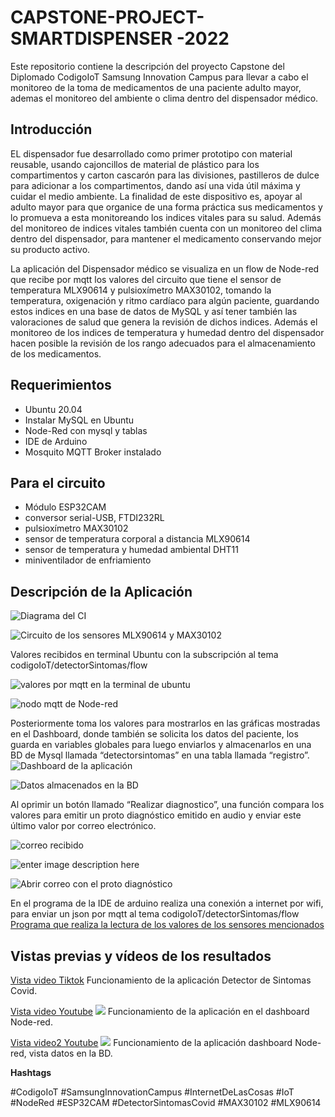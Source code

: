 # CAPSTONE-PROJECT- SMARTDISPENSER -2022
Este repositorio contiene la descripción del proyecto Capstone del Diplomado CodigoIoT Samsung Innovation Campus
para llevar a cabo el monitoreo de la toma de medicamentos de una paciente adulto mayor, ademas el monitoreo del ambiente o clima dentro del dispensador médico.

## **Introducción**

EL dispensador fue desarrollado como primer prototipo con material reusable, usando cajoncillos de material de plástico para los compartimentos y carton cascarón para las divisiones, pastilleros de dulce para adicionar a los compartimentos, dando así una vida útil máxima y cuidar el medio ambiente.
La finalidad de este dispositivo es, apoyar al adulto mayor para que organice de una forma práctica sus medicamentos y lo promueva a esta monitoreando los indices vitales para su salud.
Además del monitoreo de indices vitales también cuenta con un monitoreo del clima dentro del dispensador, para mantener el medicamento conservando mejor su producto activo.

La aplicación del Dispensador médico se visualiza en un flow de Node-red que recibe por mqtt los valores del circuito que tiene el sensor de temperatura MLX90614 y pulsioxímetro MAX30102, tomando la temperatura, oxigenación y ritmo cardíaco para algún paciente, guardando estos indices en una base de datos de MySQL y así tener también las valoraciones de salud que genera la revisión de dichos indices. Además el monitoreo de los indices de temperatura y humedad dentro del dispensador hacen posible la revisión de los rango adecuados para el almacenamiento de los medicamentos.



## **Requerimientos**


 - Ubuntu 20.04
 -  Instalar MySQL en Ubuntu 
 - Node-Red con mysql y tablas
 -  IDE de Arduino
 - Mosquito MQTT Broker instalado
 


## **Para el circuito**

 - Módulo ESP32CAM
 - conversor serial-USB, FTDI232RL
 - pulsioxímetro MAX30102
 - sensor de temperatura corporal a distancia MLX90614
 - sensor de temperatura y humedad ambiental DHT11
 - miniventilador de enfriamiento


## **Descripción de la Aplicación**


![Diagrama del CI](https://github.com/LauraBalandran/CAPSTONE-PROJECT-2022/blob/main/Diagrama%20de%20Circuito/Circuito%20digital%20Smart%20Dispenser.png)


![Circuito de los sensores MLX90614 y MAX30102](https://github.com/LauraBalandran/DetectorDeSintomasCOVID/blob/main/Imagenes/circuito%20sensor%20MLX90614%20y%20MAX30102.jpg)

Valores recibidos en terminal Ubuntu con la subscripción al tema codigoIoT/detectorSintomas/flow

![valores por mqtt en la terminal de ubuntu](https://github.com/LauraBalandran/DetectorDeSintomasCOVID/blob/main/Imagenes/valores%20por%20mqtt.png)

![nodo mqtt de Node-red](https://github.com/LauraBalandran/DetectorDeSintomasCOVID/blob/main/Imagenes/nodo%20mqtt.png)


Posteriormente toma los valores para mostrarlos en las gráficas mostradas en el Dashboard, donde también se solicita los datos del paciente, los guarda en variables globales para luego enviarlos y almacenarlos en una BD de Mysql llamada “detectorsintomas” en una tabla llamada “registro”.
![Dashboard de la aplicación](https://github.com/LauraBalandran/DetectorDeSintomasCOVID/blob/main/Imagenes/DashboardDetectorSintomasCOVID.jpeg)


![Datos almacenados en la BD](https://github.com/LauraBalandran/DetectorDeSintomasCOVID/blob/main/Imagenes/datos%20en%20la%20BD.png)


Al oprimir un botón llamado “Realizar diagnostico”, una función compara los valores para emitir un proto diagnóstico emitido en audio y enviar este último valor por correo electrónico.

![correo recibido](https://github.com/LauraBalandran/DetectorDeSintomasCOVID/blob/main/Imagenes/nodo%20boton.png)

![enter image description here](https://github.com/LauraBalandran/DetectorDeSintomasCOVID/blob/main/Imagenes/correo%20recibido.png)

![Abrir correo con el proto diagnóstico](https://github.com/LauraBalandran/DetectorDeSintomasCOVID/blob/main/Imagenes/ver%20correo.png)


En el programa de la IDE de arduino  realiza una conexión a internet por wifi, para enviar un json por mqtt al tema codigoIoT/detectorSintomas/flow
[Programa que realiza la lectura de los valores de los sensores mencionados](https://github.com/LauraBalandran/DetectorDeSintomasCOVID/tree/main/ESP32CAM/ESP32CAM-JSON-MQTT-MLX90614-MAX30102)



## **Vistas previas y vídeos de los resultados**

[Vista video Tiktok](https://vm.tiktok.com/ZMNEqkYQk/) Funcionamiento de la aplicación Detector de Sintomas Covid.

[Vista video Youtube](https://youtu.be/E8k-flcJAIE)
![](https://youtu.be/E8k-flcJAIE) Funcionamiento de la aplicación en el dashboard Node-red.

[Vista video2 Youtube](https://youtu.be/UWlHNyCOzPU)
![](https://youtu.be/UWlHNyCOzPU) Funcionamiento de la aplicación dashboard Node-red, vista datos en la BD.

**Hashtags**
  
  #CodigoIoT
  #SamsungInnovationCampus
  #InternetDeLasCosas
  #IoT
  #NodeRed
  #ESP32CAM
  #DetectorSintomasCovid
  #MAX30102
  #MLX90614
 
